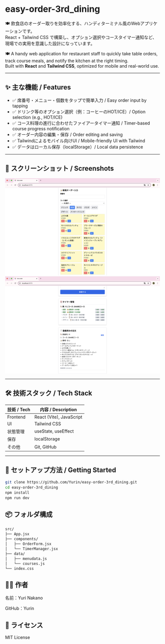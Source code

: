 # easy-order-3rd_dining

🍽️ 飲食店のオーダー取りを効率化する、ハンディターミナル風のWebアプリケーションです。  
React + Tailwind CSS で構築し、オプション選択やコースタイマー通知など、現場での実用を意識した設計になっています。

🍽️ A handy web application for restaurant staff to quickly take table orders, track course meals, and notify the kitchen at the right timing.  
Built with **React** and **Tailwind CSS**, optimized for mobile and real-world use.

---

## ✨ 主な機能 / Features

- ✅ 席番号・メニュー・個数をタップで簡単入力 / Easy order input by tapping
- ✅ ドリンク等のオプション選択（例：コーヒーのHOT/ICE）/ Option selection (e.g., HOT/ICE)
- ✅ コース料理の進行に合わせたファイアータイマー通知 / Timer-based course progress notification
- ✅ オーダー内容の編集・保存 / Order editing and saving
- ✅ Tailwindによるモバイル向けUI / Mobile-friendly UI with Tailwind
- ✅ データはローカル保存（localStorage）/ Local data persistence

---

## 📸 スクリーンショット / Screenshots

![スクリーンショット1](./screenshot1.png)  
![スクリーンショット2](./screenshot2.png)

---

## 🛠 技術スタック / Tech Stack

| 技術 / Tech | 内容 / Description |
|-------------|--------------------|
| Frontend    | React (Vite), JavaScript |
| UI          | Tailwind CSS |
| 状態管理     | useState, useEffect |
| 保存        | localStorage |
| その他      | Git, GitHub |

---

## 🚀 セットアップ方法 / Getting Started

```bash
git clone https://github.com/Yurin/easy-order-3rd_dining.git
cd easy-order-3rd_dining
npm install
npm run dev


```

## 📦 フォルダ構成
```
src/
├── App.jsx
├── components/
│   ├── OrderForm.jsx
│   └── TimerManager.jsx
├── data/
│   ├── menudata.js
│   └── courses.js
└── index.css

```

## 👩‍💻 作者
名前：Yuri Nakano

GitHub：Yurin

## 📝 ライセンス
MIT License